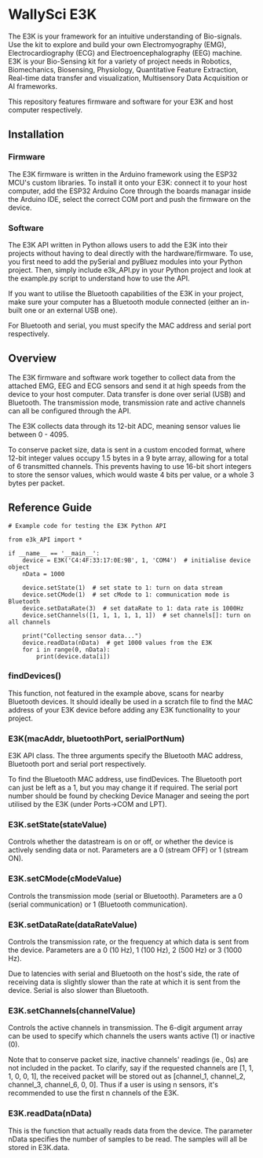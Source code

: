 # WallySci E3K
The E3K is your framework for an intuitive understanding of Bio-signals. Use the kit to explore and build your own Electromyography (EMG), Electrocardiography (ECG) and Electroencephalography (EEG) machine. E3K is your Bio-Sensing kit for a variety of project needs in Robotics, Biomechanics, Biosensing, Physiology, Quantitative Feature Extraction, Real-time data transfer and visualization, Multisensory Data Acquisition or AI frameworks.

This repository features firmware and software for your E3K and host computer respectively. 

## Installation
### Firmware 
The E3K firmware is written in the Arduino framework using the ESP32 MCU's custom libraries. To install it onto your E3K: connect it to your host computer, add the ESP32 Arduino Core through the boards managar inside the Arduino IDE, select the correct COM port and push the firmware on the device. 

### Software 
The E3K API written in Python allows users to add the E3K into their projects without having to deal directly with the hardware/firmware. To use, you first need to add the pySerial and pyBluez modules into your Python project. Then, simply include e3k_API.py in your Python project and look at the example.py script to understand how to use the API. 

If you want to utilise the Bluetooth capabilities of the E3K in your project, make sure your computer has a Bluetooth module connected (either an in-built one or an external USB one). 

For Bluetooth and serial, you must specify the MAC address and serial port respectively. 

## Overview
The E3K firmware and software work together to collect data from the attached EMG, EEG and ECG sensors and send it at high speeds from the device to your host computer. Data transfer is done over serial (USB) and Bluetooth. The transmission mode, transmission rate and active channels can all be configured through the API. 

The E3K collects data through its 12-bit ADC, meaning sensor values lie between 0 - 4095.

To conserve packet size, data is sent in a custom encoded format, where 12-bit integer values occupy 1.5 bytes in a 9 byte array, allowing for a total of 6 transmitted channels. This prevents having to use 16-bit short integers to store the sensor values, which would waste 4 bits per value, or a whole 3 bytes per packet. 

## Reference Guide 
```
# Example code for testing the E3K Python API

from e3k_API import *

if __name__ == '__main__':
    device = E3K('C4:4F:33:17:0E:9B', 1, 'COM4')  # initialise device object
    nData = 1000

    device.setState(1)  # set state to 1: turn on data stream
    device.setCMode(1)  # set cMode to 1: communication mode is Bluetooth
    device.setDataRate(3)  # set dataRate to 1: data rate is 1000Hz
    device.setChannels([1, 1, 1, 1, 1, 1])  # set channels[]: turn on all channels

    print("Collecting sensor data...")
    device.readData(nData)  # get 1000 values from the E3K
    for i in range(0, nData):
        print(device.data[i])
```
### findDevices()
This function, not featured in the example above, scans for nearby Bluetooth devices. It should ideally be used in a scratch file to find the MAC address of your E3K device before adding any E3K functionality to your project. 

### E3K(macAddr, bluetoothPort, serialPortNum)
E3K API class. The three arguments specify the Bluetooth MAC address, Bluetooth port and serial port respectively. 

To find the Bluetooth MAC address, use findDevices. The Bluetooth port can just be left as a 1, but you may change it if required. The serial port number should be found by checking Device Manager and seeing the port utilised by the E3K (under Ports->COM and LPT). 

### E3K.setState(stateValue)
Controls whether the datastream is on or off, or whether the device is actively sending data or not. Parameters are a 0 (stream OFF) or 1 (stream ON). 

### E3K.setCMode(cModeValue)
Controls the transmission mode (serial or Bluetooth). Parameters are a 0 (serial communication) or 1 (Bluetooth communication).

### E3K.setDataRate(dataRateValue)
Controls the transmission rate, or the frequency at which data is sent from the device. Parameters are a 0 (10 Hz), 1 (100 Hz), 2 (500 Hz) or 3 (1000 Hz). 

Due to latencies with serial and Bluetooth on the host's side, the rate of receiving data is slightly slower than the rate at which it is sent from the device. Serial is also slower than Bluetooth.

### E3K.setChannels(channelValue)
Controls the active channels in transmission. The 6-digit argument array can be used to specify which channels the users wants active (1) or inactive (0). 

Note that to conserve packet size, inactive channels' readings (ie., 0s) are not included in the packet. To clarify, say if the requested channels are [1, 1, 1, 0, 0, 1], the received packet will be stored out as [channel_1, channel_2, channel_3, channel_6, 0, 0]. Thus if a user is using n sensors, it's recommended to use the first n channels of the E3K. 

### E3K.readData(nData)
This is the function that actually reads data from the device. The parameter nData specifies the number of samples to be read. The samples will all be stored in E3K.data. 
